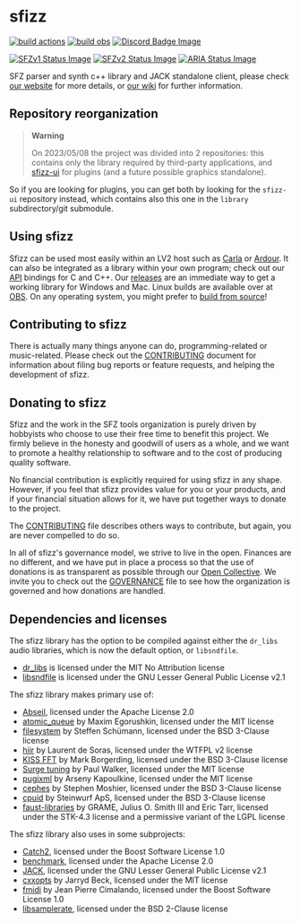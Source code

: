 # sfizz

[![build actions]](https://github.com/sfztools/sfizz/actions)
[![build obs]](https://build.opensuse.org/package/show/home:sfztools:sfizz:develop/sfizz)
[![Discord Badge Image]](https://discord.gg/3ArE9Mw)

[![SFZv1 Status Image]](https://sfz.tools/sfizz/development/status/opcodes/?v=1)
[![SFZv2 Status Image]](https://sfz.tools/sfizz/development/status/opcodes/?v=2)
[![ARIA Status Image]](https://sfz.tools/sfizz/development/status/opcodes/?v=aria)

SFZ parser and synth c++ library and JACK standalone client,
please check [our website] for more details, or [our wiki] for further information.

## Repository reorganization

> **Warning**
>
> On 2023/05/08 the project was divided into 2 repositories:
> this contains only the library required by third-party applications,
> and [sfizz-ui] for plugins (and a future possible graphics standalone).

[sfizz-ui]: https://github.com/sfztools/sfizz-ui

So if you are looking for plugins, you can get both by looking for the `sfizz-ui`
repository instead, which contains also this one in the `library` subdirectory/git submodule.

## Using sfizz

Sfizz can be used most easily within an LV2 host such as [Carla] or [Ardour].
It can also be integrated as a library within your own program; check out our [API] bindings for C and C++.
Our [releases] are an immediate way to get a working library for Windows and Mac.
Linux builds are available over at [OBS].
On any operating system, you might prefer to [build from source]!

## Contributing to sfizz

There is actually many things anyone can do, programming-related or music-related.
Please check out the [CONTRIBUTING] document for information about filing bug reports or feature requests,
and helping the development of sfizz.

## Donating to sfizz

Sfizz and the work in the SFZ tools organization is purely driven by hobbyists
who choose to use their free time to benefit this project.
We firmly believe in the honesty and goodwill of users as a whole,
and we want to promote a healthy relationship to software and to the cost of producing quality software.

No financial contribution is explicitly required for using sfizz in any shape.
However, if you feel that sfizz provides value for you or your products,
and if your financial situation allows for it, we have put together ways to donate to the project.

The [CONTRIBUTING] file describes others ways to contribute,
but again, you are never compelled to do so.

In all of sfizz's governance model, we strive to live in the open.
Finances are no different, and we have put in place a process so that the use of donations
is as transparent as possible through our [Open Collective].
We invite you to check out the [GOVERNANCE] file to see how the organization is governed and how donations are handled.

## Dependencies and licenses

The sfizz library has the option to be compiled against either the `dr_libs`
audio libraries, which is now the default option, or `libsndfile`.

- [dr_libs] is licensed under the MIT No Attribution license
- [libsndfile] is licensed under the GNU Lesser General Public License v2.1

The sfizz library makes primary use of:

- [Abseil], licensed under the Apache License 2.0
- [atomic_queue] by Maxim Egorushkin, licensed under the MIT license
- [filesystem] by Steffen Schümann, licensed under the BSD 3-Clause license
- [hiir] by Laurent de Soras, licensed under the WTFPL v2 license
- [KISS FFT] by Mark Borgerding, licensed under the BSD 3-Clause license
- [Surge tuning] by Paul Walker, licensed under the MIT license
- [pugixml] by Arseny Kapoulkine, licensed under the MIT license
- [cephes] by Stephen Moshier, licensed under the BSD 3-Clause license
- [cpuid] by Steinwurf ApS, licensed under the BSD 3-Clause license
- [faust-libraries] by GRAME, Julius O. Smith III and Eric Tarr,
  licensed under the STK-4.3 license and a permissive variant of the LGPL license

The sfizz library also uses in some subprojects:

- [Catch2], licensed under the Boost Software License 1.0
- [benchmark], licensed under the Apache License 2.0
- [JACK], licensed under the GNU Lesser General Public License v2.1
- [cxxopts] by Jarryd Beck, licensed under the MIT license
- [fmidi] by Jean Pierre Cimalando, licensed under the Boost Software License 1.0
- [libsamplerate], licensed under the BSD 2-Clause license


[CONTRIBUTING]:          CONTRIBUTING.md
[GOVERNANCE]:            GOVERNANCE.md
[Abseil]:                https://abseil.io/
[atomic_queue]:          https://github.com/max0x7ba/atomic_queue/
[benchmark]:             https://github.com/google/benchmark/
[Catch2]:                https://github.com/catchorg/Catch2/
[filesystem]:            https://github.com/gulrak/filesystem/
[Surge tuning]:          https://surge-synth-team.org/tuning-library/
[pugixml]:               https://pugixml.org/
[cephes]:                https://www.netlib.org/cephes/
[cpuid]:                 https://github.com/steinwurf/cpuid/
[dr_libs]:               https://github.com/mackron/dr_libs/
[faust-libraries]:       https://github.com/grame-cncm/faustlibraries/
[hiir]:                  http://ldesoras.free.fr/prod.html#src_hiir
[KISS FFT]:              http://kissfft.sourceforge.net/
[JACK]:                  https://github.com/jackaudio/jack2/
[cxxopts]:               https://github.com/jarro2783/cxxopts/
[fmidi]:                 https://github.com/jpcima/fmidi/
[libsamplerate]:         http://www.mega-nerd.com/SRC/
[libsndfile]:            http://www.mega-nerd.com/libsndfile/
[our website]:           https://sfz.tools/sfizz/
[our wiki]:              https://sfz.tools/sfizz-wiki/
[releases]:              https://github.com/sfztools/sfizz/releases/
[Carla]:                 https://kx.studio/Applications:Carla
[Ardour]:                https://ardour.org/
[API]:                   https://sfz.tools/sfizz/api/
[Open Collective]:       https://opencollective.com/sfztools
[build from source]:     https://sfz.tools/sfizz/development/build/
[Discord Badge Image]:   https://img.shields.io/discord/587748534321807416?label=discord&logo=discord
[build actions]:         https://github.com/sfztools/sfizz/actions/workflows/build.yml/badge.svg?branch=develop
[build obs]:             https://build.opensuse.org/projects/home:sfztools:sfizz:develop/packages/sfizz/badge.svg
[OBS]:                   https://software.opensuse.org//download.html?project=home%3Asfztools%3Asfizz&package=sfizz
[SFZv1 Status Image]:    https://sfz.tools/assets/img/sfizz/badge_sfzv1.svg
[SFZv2 Status Image]:    https://sfz.tools/assets/img/sfizz/badge_sfzv2.svg
[ARIA Status Image]:     https://sfz.tools/assets/img/sfizz/badge_aria.svg

[AppVeyor Build Status]: https://img.shields.io/appveyor/ci/sfztools/sfizz.svg?label=Windows&style=popout&logo=appveyor
[Travis Build Status]:   https://img.shields.io/travis/com/sfztools/sfizz.svg?label=Linux&style=popout&logo=travis
